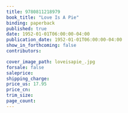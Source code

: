 ```yaml
---
title: 9780811218979
book_title: "Love Is A Pie"
binding: paperback
published: true
date: 1952-01-01T06:00:00-04:00
publication_date: 1952-01-01T06:00:00-04:00
show_in_forthcoming: false
contributors:

cover_image_path: loveisapie_.jpg
forsale: false
saleprice:
shipping_charge:
price_us: 17.95
price_cn:
trim_size:
page_count:
---
```


